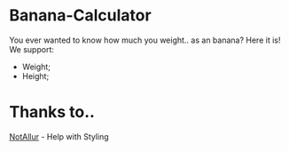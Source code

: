 # Banana-Calculator
You ever wanted to know how much you weight.. as an banana? Here it is! We support: 
- Weight; 
- Height;

# Thanks to..
[NotAllur](https://github.com/NotAllur) - Help with Styling
